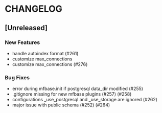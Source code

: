 # CHANGELOG

## [Unreleased]

### New Features

- handle autoindex format (#261)
- customize max_connections
- customize max_connections (#276)

### Bug Fixes

- error during mfbase.init if postgresql data_dir modified (#255)
- .gitignore missing for new mfbase plugins (#257) (#258)
- configurations _use_postgresql and _use_storage are ignored (#262)
- major issue with public schema (#252) (#264)


